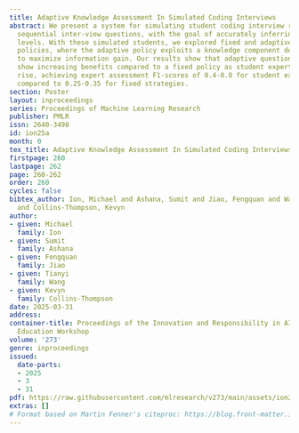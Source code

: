 ```yaml
---
title: Adaptive Knowledge Assessment In Simulated Coding Interviews
abstract: We present a system for simulating student coding interview responses to
  sequential inter-view questions, with the goal of accurately inferring student expertise
  levels. With these simulated students, we explored fixed and adaptive question selection
  policies, where the adaptive policy exploits a knowledge component dependency graph
  to maximize information gain. Our results show that adaptive questioning policies
  show increasing benefits compared to a fixed policy as student expertise levels
  rise, achieving expert assessment F1-scores of 0.4-0.8 for student expertise prediction
  compared to 0.25-0.35 for fixed strategies.
section: Poster
layout: inproceedings
series: Proceedings of Machine Learning Research
publisher: PMLR
issn: 2640-3498
id: ion25a
month: 0
tex_title: Adaptive Knowledge Assessment In Simulated Coding Interviews
firstpage: 260
lastpage: 262
page: 260-262
order: 260
cycles: false
bibtex_author: Ion, Michael and Ashana, Sumit and Jiao, Fengquan and Wang, Tianyi
  and Collins-Thompson, Kevyn
author:
- given: Michael
  family: Ion
- given: Sumit
  family: Ashana
- given: Fengquan
  family: Jiao
- given: Tianyi
  family: Wang
- given: Kevyn
  family: Collins-Thompson
date: 2025-03-31
address:
container-title: Proceedings of the Innovation and Responsibility in AI-Supported
  Education Workshop
volume: '273'
genre: inproceedings
issued:
  date-parts:
  - 2025
  - 3
  - 31
pdf: https://raw.githubusercontent.com/mlresearch/v273/main/assets/ion25a/ion25a.pdf
extras: []
# Format based on Martin Fenner's citeproc: https://blog.front-matter.io/posts/citeproc-yaml-for-bibliographies/
---
```

